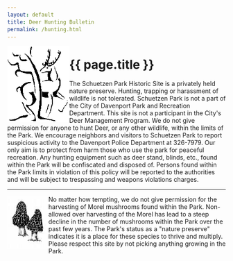 ```yaml
---
layout: default
title: Deer Hunting Bulletin
permalink: /hunting.html
---
```


<span style="float: left">![hirsch-deer.gif](/assets/images/hirsch-deer.gif)</span>
# {{ page.title }}

The Schuetzen Park Historic Site is a privately held nature preserve. Hunting, trapping or harassment of wildlife is not tolerated. Schuetzen Park is not a part of the City of Davenport Park and Recreation Department. This site is not a participant in the City's Deer Management Program. We do not give permission for anyone to hunt Deer, or any other wildlife, within the limits of the Park. We encourage neighbors and visitors to Schuetzen Park to report suspicious activity to the Davenport Police Department at 326-7979. Our only aim is to protect from harm those who use the park for peaceful recreation. Any hunting equipment such as deer stand, blinds, etc., found within the Park will be confiscated and disposed of. Persons found within the Park limits in violation of this policy will be reported to the authorities and will be subject to trespassing and weapons violations charges.

---

<span style="float: left">![mushroom](/assets/images/mushroom.jpg)</span>
No matter how tempting, we do not give permission for the harvesting of Morel mushrooms found within the Park. Non-allowed over harvesting of the Morel has lead to a steep decline in the number of mushrooms within the Park over the past few years. The Park's status as a "nature preserve" indicates it is a place for these species to thrive and multiply. Please respect this site by not picking anything growing in the Park.